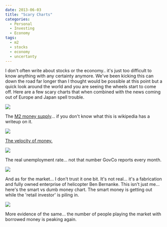 ```yaml
---
date: 2013-06-03
title: "Scary Charts"
categories:
  - Personal
  - Investing
  - Economy
tags:
  - m2
  - stocks
  - economy
  - uncertanty
---
```

I don't often write about stocks or the economy.. it's just too difficult to know anything with any certainty anymore.
We've been kicking this can down the road far longer than I thought would be possible at this point but a quick look
around the world and you are seeing the wheels start to come off.  Here are a few scary charts that when combined with the
news coming out of Europe and Japan spell trouble.<!--more-->

![](/pics/M2_Max_5_2013.png)

The [M2 money supply][1]... if you don't know what this is wikipedia has a writeup on it.

![](/pics/M2V_5_2013.png)

[The velocity of money.][2]

![](/pics/shadow_unemployment_5_2013.gif)

The real unemployment rate... not that number GovCo reports every month.

![](/pics/smart_dumb_5_2013.png)

And as for the market... I don't trust it one bit. It's not real... it's a fabrication and fully owned enterprise of helicopter Ben Bernanke. This isn't just me... here's the smart vs dumb money chart.  The smart money is getting out while the 'retail investor' is piling in.

![](/pics/sp_vs_marginDebt_5_2013.png)

More evidence of the same... the number of people playing the market with borrowed money is peaking again.


[1]: http://en.wikipedia.org/wiki/Money_supply
[2]: http://en.wikipedia.org/wiki/Velocity_of_money
